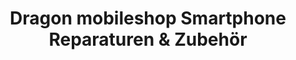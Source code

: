 ---
title: "Dragon mobileshop Smartphone Reparaturen & Zubehör"
url: /berlin/dragon-mobileshop-smartphone-reparaturen-und-zubehoer/
shop: Handy
---